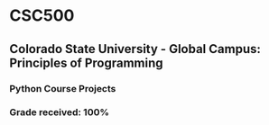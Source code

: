 # CSC500
## Colorado State University - Global Campus: Principles of Programming
### Python Course Projects
### Grade received: 100%
